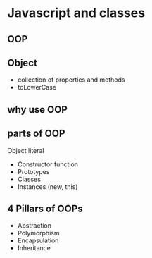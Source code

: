 # Javascript and classes

## OOP

## Object
- collection of properties and methods
- toLowerCase

## why use OOP

## parts of OOP
Object literal

- Constructor function
- Prototypes
- Classes
- Instances (new, this)

## 4 Pillars of OOPs
- Abstraction
- Polymorphism
- Encapsulation
- Inheritance